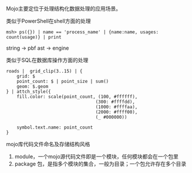Mojo主要定位于处理结构化数据处理的应用场景。


类似于PowerShell在shell方面的处理

```
msh> ps({}) | name == 'process_name' | {name:name, usages: count(usage)} | print
```

string -> pbf ast -> engine


类似于SQL在数据库操作方面的处理

```
roads |  grid_clip(3..15) | {
	grid: $
	point_count: $ | point_size | sum()
	geom: $.geom
} | attch_style({
	fill.color: scale(point_count, (100, #ffffff),
					              (300: #ffffdd),
						          (1000: #ffffaa),
						          (2000: #ffff00),
							      (_ #000000))

	symbol.text.name: point_count
}
```

mojo库代码文件命名及存储结构风格

1. module，一个mojo源代码文件即是一个模块，任何模块都会在一个包里
2. package 包，是指多个模块的集合，一般为目录；一个包允许存在多个目录
